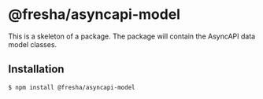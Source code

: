 # @fresha/asyncapi-model

This is a skeleton of a package. The package will contain the AsyncAPI
data model classes.

## Installation

```bash
$ npm install @fresha/asyncapi-model
```
